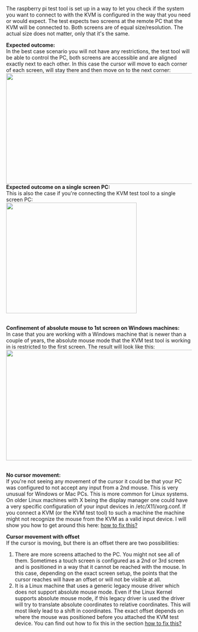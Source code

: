 The raspberry pi test tool is set up in a way to let you check if the system you want to connect to with the KVM is configured in the way that you need or would expect.
The test expects two screens at the remote PC that the KVM will be connected to.
Both screens are of equal size/resolution. The actual size does not matter, only that it's the same.

<b>Expected outcome:</b><br>
In the best case scenario you will not have any restrictions, the test tool will be able to control the PC, both screens are accessible and are aligned exactly next to each other.
In this case the cursor will move to each corner of each screen, will stay there and then move on to the next corner:<br>
<img src="https://github.com/andreasstamm2/raritan_kvm_dualscreen/assets/162843177/f35d6aa2-5255-4654-8997-66e4e4698ada" width="683" height="300">
<br>
<b>Expected outcome on a single screen PC:</b><br>
This is also the case if you're connecting the KVM test tool to a single screen PC:<br>
<img src="https://github.com/andreasstamm2/raritan_kvm_dualscreen/assets/162843177/52384269-2fd0-42fd-87e1-fb7b736847ac" width="354" height="300">

<br>
<b>Confinement of absolute mouse to 1st screen on Windows machines:</b><br>
In case that you are working with a Windows machine that is newer than a couple of years, the absolute mouse mode that the KVM test tool is working in is restricted to the first screen.
The result will look like this:
<img src="https://github.com/andreasstamm2/raritan_kvm_dualscreen/assets/162843177/f7411e55-6cb1-4e5e-a201-4b2b6fc1577c" width="666" height="300">
<br>
<br>

<b>No cursor movement:</b><br>
If you're not seeing any movement of the cursor it could be that your PC was configured to not accept any input from a 2nd mouse. 
This is very unusual for Windows or Mac PCs. This is more common for Linux systems.
On older Linux machines with X being the display manager one could have a very specific configuration of your input devices in /etc/X11/xorg.conf.
If you connect a KVM (or the KVM test tool) to such a machine the machine might not recognize the mouse from the KVM as a valid input device.
I will show you how to get around this here: [how to fix this?](readme_fixing_things.md)

<b>Cursor movement with offset</b><br>
If the cursor is moving, but there is an offset there are two possibilities:
1. There are more screens attached to the PC. You might not see all of them. Sometimes a touch screen is configured as a 2nd or 3rd screen and is positioned in a way that it cannot be reached with the mouse. In this case, depending on the exact screen setup, the points that the cursor reaches will have an offset or will not be visible at all.
2. It is a Linux machine that uses a generic legacy mouse driver which does not support absolute mouse mode. Even if the Linux Kernel supports absolute mouse mode, if this legacy driver is used the driver will try to translate absolute coordinates to relative coordinates. This will most likely lead to a shift in coordinates. The exact offset depends on where the mouse was positioned before you attached the KVM test device. You can find out how to fix this in the section [how to fix this?](readme_fixing_things.md)
